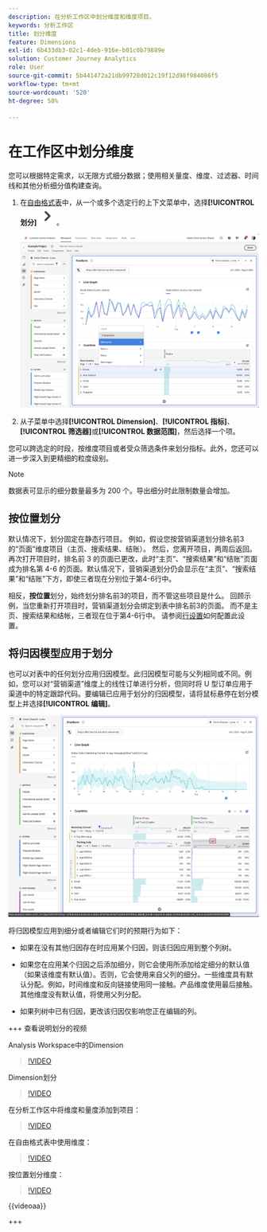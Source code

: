 ```yaml
---
description: 在分析工作区中划分维度和维度项目。
keywords: 分析工作区
title: 划分维度
feature: Dimensions
exl-id: 6b433db3-02c1-4deb-916e-b01c0b79889e
solution: Customer Journey Analytics
role: User
source-git-commit: 5b441472a21db99728d012c19f12d98f984086f5
workflow-type: tm+mt
source-wordcount: '520'
ht-degree: 58%

---
```


# 在工作区中划分维度

您可以根据特定需求，以无限方式细分数据；使用相关量度、维度、过滤器、时间线和其他分析细分值构建查询。

1. 在[自由格式表](/help/analysis-workspace/visualizations/freeform-table/freeform-table.md)中，从一个或多个选定行的上下文菜单中，选择&#x200B;**[!UICONTROL 划分]** ![V形右](/help/assets/icons/ChevronRight.svg)。

   ![显示从所选内容创建警报的步骤结果。](assets/breakdown.png)

1. 从子菜单中选择&#x200B;**[!UICONTROL Dimension]**、**[!UICONTROL 指标]**、**[!UICONTROL 筛选器]**&#x200B;或&#x200B;**[!UICONTROL 数据范围]**，然后选择一个项。

您可以跨选定的时段，按维度项目或者受众筛选条件来划分指标。此外，您还可以进一步深入到更精细的粒度级别。

>[!NOTE]
>
>数据表可显示的细分数量最多为 200 个。导出细分时此限制数量会增加。

## 按位置划分

默认情况下，划分固定在静态行项目。 例如，假设您按营销渠道划分排名前3的“页面”维度项目（主页、搜索结果、结账）。 然后，您离开项目，两周后返回。再次打开项目时，排名前 3 的页面已更改，此时“主页”、“搜索结果”和“结账”页面成为排名第 4-6 的页面。默认情况下，营销渠道划分仍会显示在“主页”、“搜索结果”和“结账”下方，即使三者现在分别位于第4-6行中。

相反，**按位置**&#x200B;划分，始终划分排名前3的项目，而不管这些项目是什么。 回顾示例，当您重新打开项目时，营销渠道划分会绑定到表中排名前3的页面。 而不是主页、搜索结果和结帐，三者现在位于第4-6行中。 请参阅[行设置](/help/analysis-workspace/visualizations/freeform-table/column-row-settings/table-settings.md)如何配置此设置。



## 将归因模型应用于划分

也可以对表中的任何划分应用归因模型。此归因模型可能与父列相同或不同。例如，您可以对“营销渠道”维度上的线性订单进行分析，但同时将 U 型订单应用于渠道中的特定跟踪代码。要编辑已应用于划分的归因模型，请将鼠标悬停在划分模型上并选择&#x200B;**[!UICONTROL 编辑]**。

![显示划分设置的订单归因比较](assets/breakdown-attribution.png)

将归因模型应用到细分或者编辑它们时的预期行为如下：

* 如果在没有其他归因存在时应用某个归因，则该归因应用到整个列树。

* 如果您在应用某个归因之后添加细分，则它会使用所添加给定细分的默认值（如果该维度有默认值）。否则，它会使用来自父列的细分。一些维度具有默认分配。例如，时间维度和反向链接使用同一接触。产品维度使用最后接触。其他维度没有默认值，将使用父列分配。

* 如果列树中已有归因，更改该归因仅影响您正在编辑的列。

+++ 查看说明划分的视频

Analysis Workspace中的Dimension

>[!VIDEO](https://video.tv.adobe.com/v/23971)

Dimension划分

>[!VIDEO](https://video.tv.adobe.com/v/23969)

在分析工作区中将维度和量度添加到项目：

>[!VIDEO](https://video.tv.adobe.com/v/30606)

在自由格式表中使用维度：

>[!VIDEO](https://video.tv.adobe.com/v/40179)

按位置划分维度：

>[!VIDEO](https://video.tv.adobe.com/v/24033)

{{videoaa}}

+++

